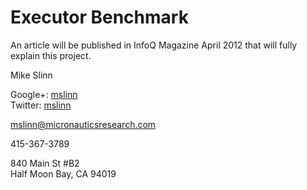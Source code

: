 Executor Benchmark
==================

An article will be published in InfoQ Magazine April 2012 that will fully explain this project.

Mike Slinn

Google+: [mslinn](https://plus.google.com/115543354052259422614/posts)  
Twitter: [mslinn](https://twitter.com/#!/mslinn)

[mslinn@micronauticsresearch.com](mailto:mslinn@micronauticsresearch.com)

415-367-3789 

840 Main St #B2  
Half Moon Bay, CA 94019
